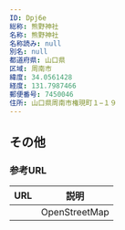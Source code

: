 ```yaml
---
ID: Dpj6e
総称: 熊野神社
名称: 熊野神社
名称読み: null
別名: null
都道府県: 山口県
区域: 周南市
緯度: 34.0561428
経度: 131.7987466
郵便番号: 7450046
住所: 山口県周南市権現町１−１９
---
```


## その他

### 参考URL

| URL | 説明          |
| --- | ------------- |
|     | OpenStreetMap |
